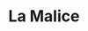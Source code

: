 ---
title: La Malice
cover: assets/images/books/la-malice.png
excerpt: chapitre.pdf
description: Lorem ipsum dolor sit amet, consectetur adipisicing elit. Sequi repudiandae dolorem dolorum ullam a labore iste eius voluptates perferendis, unde voluptas fugit magnam. Ipsum atque, odio, accusantium quisquam distinctio nihil!
---